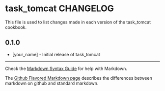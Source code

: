 task_tomcat CHANGELOG
======================

This file is used to list changes made in each version of the task_tomcat cookbook.

0.1.0
-----
- [your_name] - Initial release of task_tomcat

- - -
Check the [Markdown Syntax Guide](http://daringfireball.net/projects/markdown/syntax) for help with Markdown.

The [Github Flavored Markdown page](http://github.github.com/github-flavored-markdown/) describes the differences between markdown on github and standard markdown.
